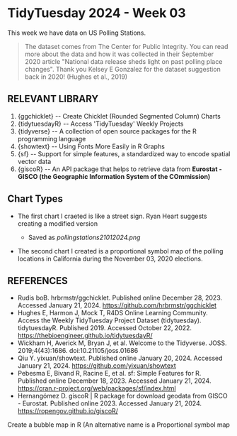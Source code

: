 # TidyTuesday 2024 - Week 03

This week we have data on US Polling Stations.

> The dataset comes from The Center for Public Integrity. You can read more about the data and how it was collected in their September 2020 article "National data release sheds light on past polling place changes". Thank you Kelsey E Gonzalez for the dataset suggestion back in 2020! (Hughes et al., 2019)


## RELEVANT LIBRARY

1. {ggchicklet} -- Create Chicklet (Rounded Segmented Column) Charts
2. {tidytuesdayR} -- Access 'TidyTuesday' Weekly Projects
3. {tidyverse} --  A collection of open source packages for the R programming language
4. {showtext} -- Using Fonts More Easily in R Graphs
5. {sf} -- Support for simple features, a standardized way to encode spatial vector data
6. {giscoR} -- An API package that helps to retrieve data from **Eurostat - GISCO (the Geographic Information System of the COmmission)**

## Chart Types

- The first chart I craeted is like a street sign. Ryan Heart suggests creating a modified version 
  - Saved as *pollingstations21012024.png*

- The second chart I created is a proportional symbol map of the polling locations in California during the November 03, 2020 elections.

## REFERENCES

- Rudis  boB. hrbrmstr/ggchicklet. Published online December 28, 2023. Accessed January 21, 2024. https://github.com/hrbrmstr/ggchicklet
- Hughes E, Harmon J, Mock T, R4DS Online Learning Community. Access the Weekly TidyTuesday Project Dataset (tidytuesday). tidytuesdayR. Published 2019. Accessed October 22, 2022. https://thebioengineer.github.io/tidytuesdayR/
- Wickham H, Averick M, Bryan J, et al. Welcome to the Tidyverse. JOSS. 2019;4(43):1686. doi:10.21105/joss.01686
- Qiu Y. yixuan/showtext. Published online January 20, 2024. Accessed January 21, 2024. https://github.com/yixuan/showtext
- Pebesma E, Bivand R, Racine E, et al. sf: Simple Features for R. Published online December 18, 2023. Accessed January 21, 2024. https://cran.r-project.org/web/packages/sf/index.html
- Hernangómez D. giscoR | R package for download geodata from GISCO - Eurostat. Published online 2023. Accessed January 21, 2024. https://ropengov.github.io/giscoR/




Create a bubble map in R (An alternative name is a Proportional symbol map

